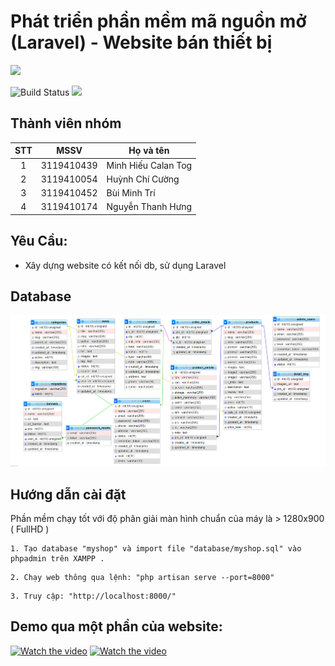 # Phát triển phần mềm mã nguồn mở (Laravel) - Website bán thiết bị

![](<https://raw.githubusercontent.com/laravel/art/master/logo-lockup/5%20SVG/2%20CMYK/1%20Full%20Color/laravel-logolockup-cmyk-red.svg>)

![Build Status](https://travis-ci.org/joemccann/dillinger.svg?branch=master) ![](https://img.shields.io/github/tag/pandao/editor.md.svg)

## Thành viên nhóm

| STT |    MSSV    | Họ và tên             |
| :-: | :--------: | --------------------- |
|  1  | 3119410439 | Minh Hiếu Calan Tog   |
|  2  | 3119410054 | Huỳnh Chí Cường   |
|  3  | 3119410452 | Bùi Minh Trí   |
|  4  | 3119410174 | Nguyễn Thanh Hưng   |



## Yêu Cầu:

- Xây dựng website có kết nối db, sử dụng Laravel<br/>

## Database

![img.png](imgReadme/img.png)


## Hướng dẫn cài đặt

Phần mềm chạy tốt với độ phân giải màn hình chuẩn của máy là > 1280x900 ( FullHD )

```
1. Tạo database "myshop" và import file "database/myshop.sql" vào phpadmin trên XAMPP .
```

```
2. Chạy web thông qua lệnh: "php artisan serve --port=8000"
```
```
3. Truy cập: "http://localhost:8000/"
```
## Demo qua một phần của website: 

[![Watch the video](https://img.youtube.com/vi/lbYrthEaR8w/maxresdefault.jpg)](https://youtu.be/lbYrthEaR8w)
[![Watch the video](https://i.imgur.com/vKb2F1B.png)](https://youtu.be/vt5fpE0bzSY)

